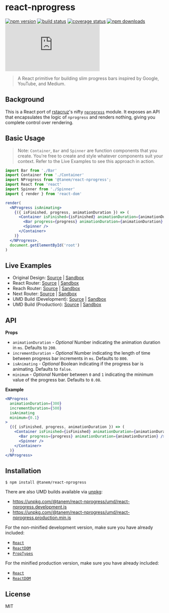 # react-nprogress

[![npm version](https://img.shields.io/npm/v/@tanem/react-nprogress.svg?style=flat-square)](https://www.npmjs.com/package/@tanem/react-nprogress)
[![build status](https://img.shields.io/travis/tanem/react-nprogress/master.svg?style=flat-square)](https://travis-ci.org/tanem/react-nprogress)
[![coverage status](https://img.shields.io/codecov/c/github/tanem/react-nprogress.svg?style=flat-square)](https://codecov.io/gh/tanem/react-nprogress)
[![npm downloads](https://img.shields.io/npm/dm/@tanem/react-nprogress.svg?style=flat-square)](https://www.npmjs.com/package/@tanem/react-nprogress)
[![gzip size](http://img.badgesize.io/https://unpkg.com/@tanem/react-nprogress/umd/react-nprogress.production.min.js?style=flat-square&compression=gzip)](https://unpkg.com/@tanem/react-nprogress/umd/react-nprogress.production.min.js)

> A React primitive for building slim progress bars inspired by Google, YouTube, and Medium.

## Background

This is a React port of [rstacruz](https://github.com/rstacruz)'s nifty [`nprogress`](https://github.com/rstacruz/nprogress) module. It exposes an API that encapsulates the logic of `nprogress` and renders nothing, giving you complete control over rendering.

## Basic Usage

> Note: `Container`, `Bar` and `Spinner` are function components that you
> create. You're free to create and style whatever components suit your context.
> Refer to the Live Examples to see this approach in action.

```jsx
import Bar from './Bar'
import Container from './Container'
import NProgress from '@tanem/react-nprogress';
import React from 'react'
import Spinner from './Spinner'
import { render } from 'react-dom'

render(
  <NProgress isAnimating>
    {({ isFinished, progress, animationDuration }) => (
      <Container isFinished={isFinished} animationDuration={animationDuration}>
        <Bar progress={progress} animationDuration={animationDuration} />
        <Spinner />
      </Container>
    )}
  </NProgress>,
  document.getElementById('root')
)
```

## Live Examples

- Original Design: [Source](https://github.com/tanem/react-nprogress/tree/master/examples/original-design) | [Sandbox](https://codesandbox.io/s/github/tanem/react-nprogress/tree/master/examples/original-design)
- React Router: [Source](https://github.com/tanem/react-nprogress/tree/master/examples/react-router) | [Sandbox](https://codesandbox.io/s/github/tanem/react-nprogress/tree/master/examples/react-router)
- Reach Router: [Source](https://github.com/tanem/react-nprogress/tree/master/examples/reach-router) | [Sandbox](https://codesandbox.io/s/github/tanem/react-nprogress/tree/master/examples/reach-router)
- Next Router: [Source](https://github.com/tanem/react-nprogress/tree/add-next-example/examples/next-router) | [Sandbox](https://codesandbox.io/s/github/tanem/react-nprogress/tree/add-next-example/examples/next-router)
- UMD Build (Development): [Source](https://github.com/tanem/react-nprogress/tree/master/examples/umd-dev) | [Sandbox](https://codesandbox.io/s/github/tanem/react-nprogress/tree/master/examples/umd-dev)
- UMD Build (Production): [Source](https://github.com/tanem/react-nprogress/tree/master/examples/umd-prod) | [Sandbox](https://codesandbox.io/s/github/tanem/react-nprogress/tree/master/examples/umd-prod)

## API

**Props**

- `animationDuration` - _Optional_ Number indicating the animation duration in `ms`. Defaults to `200`.
- `incrementDuration` - _Optional_ Number indicating the length of time between progress bar increments in `ms`. Defaults to `800`.
- `isAnimating` - _Optional_ Boolean indicating if the progress bar is animating. Defaults to `false`.
- `minimum` - _Optional_ Number between `0` and `1` indicating the minimum value of the progress bar. Defaults to `0.08`.

**Example**

```jsx
<NProgress
  animationDuration={300}
  incrementDuration={500}
  isAnimating
  minimum={0.1}
>
  {({ isFinished, progress, animationDuration }) => (
    <Container isFinished={isFinished} animationDuration={animationDuration}>
      <Bar progress={progress} animationDuration={animationDuration} />
      <Spinner />
    </Container>
  )}
</NProgress>
```

## Installation

```
$ npm install @tanem/react-nprogress
```

There are also UMD builds available via [unpkg](https://unpkg.com/):

- https://unpkg.com/@tanem/react-nprogress/umd/react-nprogress.development.js
- https://unpkg.com/@tanem/react-nprogress/umd/react-nprogress.production.min.js

For the non-minified development version, make sure you have already included:

- [`React`](https://unpkg.com/react/umd/react.development.js)
- [`ReactDOM`](https://unpkg.com/react-dom/umd/react-dom.development.js)
- [`PropTypes`](https://unpkg.com/prop-types/prop-types.js)

For the minified production version, make sure you have already included:

- [`React`](https://unpkg.com/react/umd/react.production.min.js)
- [`ReactDOM`](https://unpkg.com/react-dom/umd/react-dom.production.min.js)

## License

MIT